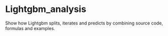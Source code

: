 # Lightgbm_analysis

Show how Lightgbm splits, iterates and predicts by combining source code, formulas and examples.
